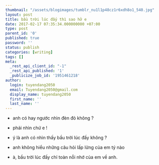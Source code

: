 ```yaml
---
thumbnail: "/assets/blogimages/tumblr_nu1l1p48cz1r6xdh8o1_540.jpg"
layout: post
title: bầu trời lúc đấy thì sao hở e
date: 2017-02-17 07:35:34.000000000 +07:00
type: post
parent_id: '0'
published: true
password: ''
status: publish
categories: [writing]
tags: []
meta:
  _rest_api_client_id: "-1"
  _rest_api_published: '1'
  _publicize_job_id: '1951461218'
author:
  login: tuyendang2050
  email: Tuyendang2050@gmail.com
  display_name: tuyendang2050
  first_name: ''
  last_name: ''
---
```

- anh có hay ngước nhìn đèn đỏ không ?


- phải nhìn chứ e !


- ý là anh có nhìn thấy bầu trời lúc đấy không ?


- anh không hiểu những câu hỏi lấp lửng của em tý nào


- à, bầu trời lúc đấy chỉ toàn nỗi nhớ của em về anh.
